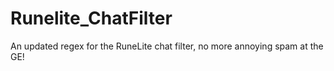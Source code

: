# Runelite_ChatFilter
An updated regex for the RuneLite chat filter, no more annoying spam at the GE!
